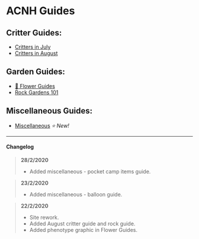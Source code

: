 # ACNH Guides
## Critter Guides:
* [Critters in July](https://cestislife.github.io/critters_july)
* [Critters in August](https://cestislife.github.io/critters_august)

## Garden Guides:
* [🌹 Flower Guides](https://cestislife.github.io/flower_guides)
* [Rock Gardens 101](https://cestislife.github.io/rock_guide)

## Miscellaneous Guides:
* [Miscellaneous](https://cestislife.github.io/misc)  *⭐ New!* 

* * *
#### Changelog
> **28/2/2020**   
> * Added miscellaneous - pocket camp items guide.

> **23/2/2020**   
> * Added miscellaneous - balloon guide.   

> **22/2/2020**  
> * Site rework.
> * Added August critter guide and rock guide.
> * Added phenotype graphic in Flower Guides.
